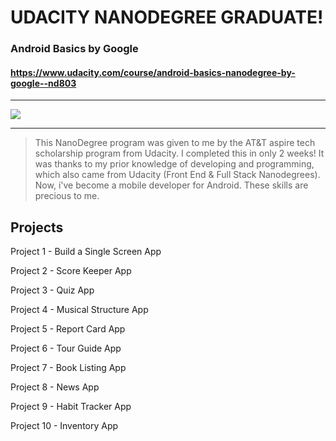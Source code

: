 # UDACITY NANODEGREE GRADUATE!
### Android Basics by Google

#### https://www.udacity.com/course/android-basics-nanodegree-by-google--nd803

______________________________________________________
![](http://i.imgur.com/GZ3YY4G.png)
______________________________________________________

>This NanoDegree program was given to me by the AT&T aspire tech scholarship program from Udacity.
I completed this in only 2 weeks! It was thanks to my prior knowledge of developing and programming,
which also came from Udacity (Front End & Full Stack Nanodegrees).
Now, i've become a mobile developer for Android. These skills are precious to me.

## Projects
Project 1 - Build a Single Screen App

Project 2 - Score Keeper App

Project 3 - Quiz App

Project 4 - Musical Structure App

Project 5 - Report Card App

Project 6 - Tour Guide App

Project 7 - Book Listing App

Project 8 - News App

Project 9 - Habit Tracker App

Project 10 - Inventory App
